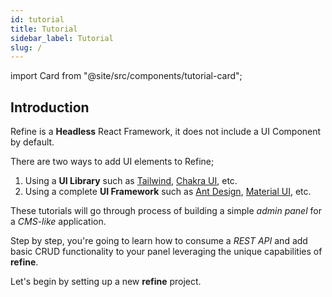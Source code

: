 ```yaml
---
id: tutorial
title: Tutorial
sidebar_label: Tutorial
slug: /
---
```


import Card from "@site/src/components/tutorial-card";

## Introduction

Refine is a **Headless** React Framework, it does not include a UI Component by default. 

There are two ways to add UI elements to Refine;

1. Using a **UI Library** such as [Tailwind](https://tailwindcss.com/), [Chakra UI](https://chakra-ui.com/), etc.
2. Using a complete **UI Framework** such as [Ant Design](https://ant.design/), [Material UI](https://mui.com/), etc.

These tutorials will go through process of building a simple _admin panel_ for a _CMS-like_ application.

Step by step, you're going to learn how to consume a _REST API_ and add basic CRUD functionality to your panel leveraging the unique capabilities of **refine**.

Let's begin by setting up a new **refine** project.

<div
    style={{
        display: "grid",
        "grid-template-columns": "repeat(2, minmax(0px, 1fr))",
        gap: "16px",
        marginTop: "24px",
    }}
>
    <Card
        iconPath={"/img/nextjs-tailwind.png"}
        title={"Refine Core - Next.js - Tailwind"}
        direction={"/docs/next/core/tutorial"}
    />
    <Card
        iconPath={"/img/cra-antd.png"}
        title={"Refine Core & Ant Design - CRA"}
        direction={"/docs/next/ui-frameworks/antd/tutorial"}
    />
</div>

